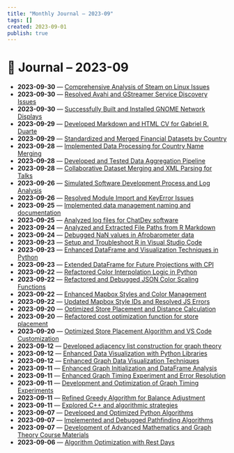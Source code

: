 ```yaml
---
title: "Monthly Journal – 2023-09"
tags: []
created: 2023-09-01
publish: true
---
```


# 📅 Journal – 2023-09

- **2023-09-30** — [Comprehensive Analysis of Steam on Linux Issues](../Dev/2023-09-30_Comprehensive_Analysis_of_Steam_on_Linux_Issues.md)
- **2023-09-30** — [Resolved Avahi and GStreamer Service Discovery Issues](../Dev/2023-09-30_Resolved_Avahi_and_GStreamer_Service_Discovery_Iss.md)
- **2023-09-30** — [Successfully Built and Installed GNOME Network Displays](../Dev/2023-09-30_Successfully_Built_and_Installed_GNOME_Network_Dis.md)
- **2023-09-29** — [Developed Markdown and HTML CV for Gabriel R. Duarte](../Business/2023-09-29_Developed_Markdown_and_HTML_CV_for_Gabriel_R._Duar.md)
- **2023-09-29** — [Standardized and Merged Financial Datasets by Country](../Dev/2023-09-29_Standardized_and_Merged_Financial_Datasets_by_Coun.md)
- **2023-09-28** — [Implemented Data Processing for Country Name Merging](../Dev/2023-09-28_Implemented_Data_Processing_for_Country_Name_Mergi.md)
- **2023-09-28** — [Developed and Tested Data Aggregation Pipeline](../Dev/2023-09-28_Developed_and_Tested_Data_Aggregation_Pipeline.md)
- **2023-09-28** — [Collaborative Dataset Merging and XML Parsing for Talks](../Dev/2023-09-28_Collaborative_Dataset_Merging_and_XML_Parsing_for_.md)
- **2023-09-26** — [Simulated Software Development Process and Log Analysis](../Dev/2023-09-26_Simulated_Software_Development_Process_and_Log_Ana.md)
- **2023-09-26** — [Resolved Module Import and KeyError Issues](../Dev/2023-09-26_Resolved_Module_Import_and_KeyError_Issues.md)
- **2023-09-25** — [Implemented data management naming and documentation](../Dev/2023-09-25_Implemented_data_management_naming_and_documentati.md)
- **2023-09-25** — [Analyzed log files for ChatDev software](../Dev/2023-09-25_Analyzed_log_files_for_ChatDev_software.md)
- **2023-09-24** — [Analyzed and Extracted File Paths from R Markdown](../Dev/2023-09-24_Analyzed_and_Extracted_File_Paths_from_R_Markdown.md)
- **2023-09-24** — [Debugged NaN values in Afrobarometer data](../Dev/2023-09-24_Debugged_NaN_values_in_Afrobarometer_data.md)
- **2023-09-23** — [Setup and Troubleshoot R in Visual Studio Code](../Dev/2023-09-23_Setup_and_Troubleshoot_R_in_Visual_Studio_Code.md)
- **2023-09-23** — [Enhanced DataFrame and Visualization Techniques in Python](../Dev/2023-09-23_Enhanced_DataFrame_and_Visualization_Techniques_in.md)
- **2023-09-23** — [Extended DataFrame for Future Projections with CPI](../Dev/2023-09-23_Extended_DataFrame_for_Future_Projections_with_CPI.md)
- **2023-09-22** — [Refactored Color Interpolation Logic in Python](../Dev/2023-09-22_Refactored_Color_Interpolation_Logic_in_Python.md)
- **2023-09-22** — [Refactored and Debugged JSON Color Scaling Functions](../Dev/2023-09-22_Refactored_and_Debugged_JSON_Color_Scaling_Functio.md)
- **2023-09-22** — [Enhanced Mapbox Styles and Color Management](../Dev/2023-09-22_Enhanced_Mapbox_Styles_and_Color_Management.md)
- **2023-09-22** — [Updated Mapbox Style IDs and Resolved JS Errors](../Dev/2023-09-22_Updated_Mapbox_Style_IDs_and_Resolved_JS_Errors.md)
- **2023-09-20** — [Optimized Store Placement and Distance Calculation](../Dev/2023-09-20_Optimized_Store_Placement_and_Distance_Calculation.md)
- **2023-09-20** — [Refactored cost optimization function for store placement](../Dev/2023-09-20_Refactored_cost_optimization_function_for_store_pl.md)
- **2023-09-20** — [Optimized Store Placement Algorithm and VS Code Customization](../Dev/2023-09-20_Optimized_Store_Placement_Algorithm_and_VS_Code_Cu.md)
- **2023-09-12** — [Developed adjacency list construction for graph theory](../Dev/2023-09-12_Developed_adjacency_list_construction_for_graph_th.md)
- **2023-09-12** — [Enhanced Data Visualization with Python Libraries](../Dev/2023-09-12_Enhanced_Data_Visualization_with_Python_Libraries.md)
- **2023-09-12** — [Enhanced Graph Data Visualization Techniques](../Dev/2023-09-12_Enhanced_Graph_Data_Visualization_Techniques.md)
- **2023-09-11** — [Enhanced Graph Initialization and DataFrame Analysis](../Dev/2023-09-11_Enhanced_Graph_Initialization_and_DataFrame_Analys.md)
- **2023-09-11** — [Enhanced Graph Timing Experiment and Error Resolution](../Dev/2023-09-11_Enhanced_Graph_Timing_Experiment_and_Error_Resolut.md)
- **2023-09-11** — [Development and Optimization of Graph Timing Experiments](../Dev/2023-09-11_Development_and_Optimization_of_Graph_Timing_Exper.md)
- **2023-09-11** — [Refined Greedy Algorithm for Balance Adjustment](../Dev/2023-09-11_Refined_Greedy_Algorithm_for_Balance_Adjustment.md)
- **2023-09-11** — [Explored C++ and algorithmic strategies](../Dev/2023-09-11_Explored_C++_and_algorithmic_strategies.md)
- **2023-09-07** — [Developed and Optimized Python Algorithms](../Dev/2023-09-07_Developed_and_Optimized_Python_Algorithms.md)
- **2023-09-07** — [Implemented and Debugged Pathfinding Algorithms](../Dev/2023-09-07_Implemented_and_Debugged_Pathfinding_Algorithms.md)
- **2023-09-07** — [Development of Advanced Mathematics and Graph Theory Course Materials](../Teaching/2023-09-07_Development_of_Advanced_Mathematics_and_Graph_Theo.md)
- **2023-09-06** — [Algorithm Optimization with Rest Days](../Dev/2023-09-06_Algorithm_Optimization_with_Rest_Days.md)